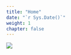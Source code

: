 ```yaml
---
title: "Home"
date: "`r Sys.Date()`"
weight: 1
chapter: false
---
```

![](/images/FCJBanner.png?maxwidth=90pc)